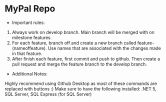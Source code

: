 # MyPal Repo

- Important rules:
 
 1. Always work on develop branch. Main branch will be merged with on milestone features.
 2. For each feature, branch off and create a new branch called feature-(nameoffeature). Use names that are associated with the changes made in that feature.
 3. After finish each feature, first commit and push to github. Then create a pull request and merge the feature branch to the develop branch.

- Additional Notes:
 
 Highly recommend using Github Desktop as most of these commands are replaced with buttons :)
 Make sure to have the following installed: .NET 5, SQL Server, SQL Express (for SQL Server)

